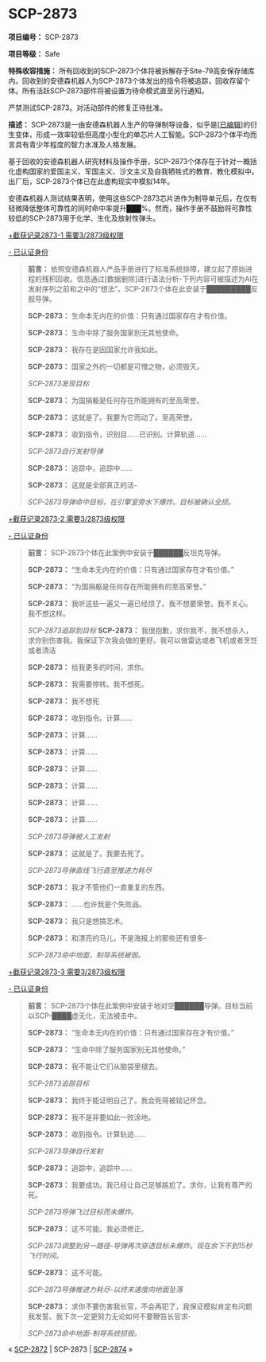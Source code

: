 # SCP-2873
                        


**项目编号：** SCP-2873

**项目等级：** Safe

**特殊收容措施：** 所有回收到的SCP-2873个体将被拆解存于Site-79高安保存储库内。回收到的安德森机器人为SCP-2873个体发出的指令将被追踪，回收存留个体。所有活跃SCP-2873部件将被设置为待命模式直至另行通知。

严禁测试SCP-2873。对活动部件的修复正待批准。

**描述：** SCP-2873是一由安德森机器人生产的导弹制导设备，似乎是[[已编辑](http://scp-wiki-cn.wikidot.com/scp-2897)]的衍生变体，形成一效率较低但高度小型化的单芯片人工智能。SCP-2873个体平均而言具有青少年程度的智力水准及人格发展。

基于回收的安德森机器人研究材料及操作手册，SCP-2873个体存在于针对一概括化虚构国家的爱国主义、军国主义、沙文主义及自我牺牲式的教育、教化模拟中。出厂后，SCP-2873个体已在此虚构现实中模拟14年。

安德森机器人测试结果表明，使用这些SCP-2873芯片进作为制导单元后，在仅有轻微降低整体可靠性的同时命中率提升███%。然而，操作手册不鼓励将可靠性较低的SCP-2873用于化学、生化及放射性弹头。


<a shape='rect' class='collapsible-block-link' href='javascript:;'>+&#25130;&#33719;&#35760;&#24405;2873-1&#160;&#38656;&#35201;3/2873&#32423;&#26435;&#38480;</a>

<a shape='rect' class='collapsible-block-link' href='javascript:;'>-&#160;&#24050;&#35748;&#35777;&#36523;&#20221;</a>


> **前言：** 依照安德森机器人产品手册进行了标准系统排障，建立起了原始进程的残积回收。信息通过[数据删除]进行语法分析-下列内容可被描述为AI在发射序列之前和之中的“想法”。SCP-2873个体在此安装于█████████反舰导弹。
> 
> **SCP-2873：** 生命本无内在的价值：只有通过国家存在才有价值。
> 
> **SCP-2873：** 生命中除了服务国家别无其他使命。
> 
> **SCP-2873：** 我存在是因国家允许我如此。
> 
> **SCP-2873：** 国家之外的一切都是可憎之物，必须毁灭。
> 
> *SCP-2873发现目标* 
> 
> **SCP-2873：** 为国捐躯是任何存在所能拥有的至高荣誉。
> 
> **SCP-2873：** 这就是了。我要为它而动了。至高荣誉。
> 
> **SCP-2873：** 收到指令，识别目……已识别。计算轨道……
> 
> *SCP-2873自行发射导弹* 
> 
> **SCP-2873：** 追踪中，追踪中……
> 
> **SCP-2873：** 这就是全部真正的活-
> 
> *SCP-2873导弹命中目标，在引擎室旁水下爆炸。目标被确认全损。* 
> 





<a shape='rect' class='collapsible-block-link' href='javascript:;'>+&#25130;&#33719;&#35760;&#24405;2873-2&#160;&#38656;&#35201;3/2873&#32423;&#26435;&#38480;</a>

<a shape='rect' class='collapsible-block-link' href='javascript:;'>-&#160;&#24050;&#35748;&#35777;&#36523;&#20221;</a>


> **前言：** SCP-2873个体在此案例中安装于██████反坦克导弹。
> 
> **SCP-2873：** “生命本无内在的价值：只有通过国家存在才有价值。”
> 
> **SCP-2873：** “为国捐躯是任何存在所能拥有的至高荣誉。”
> 
> **SCP-2873：** 我听这些一遍又一遍已经烦了。我不想要荣誉。我不关心。我不想这样。
> 
> *SCP-2873追踪到目标* 
**SCP-2873：** 我很抱歉，求你我不，我不想杀人，求你别伤害我。我保证下次我会做的更好。我可以做雷达或者飞机或者烹饪或者清洁
> 
> **SCP-2873：** 给我更多的时间，求你。
> 
> **SCP-2873：** 我需要停转。我不想死。
> 
> **SCP-2873：** 我不想死
> 
> **SCP-2873：** 收到指令。计算……
> 
> **SCP-2873：** 计算……
> 
> **SCP-2873：** 计算……
> 
> **SCP-2873：** 计算……
> 
> **SCP-2873：** 计算……
> 
> **SCP-2873：** 计算……
> 
> **SCP-2873：** 计算……
> 
> *SCP-2873导弹被人工发射* 
> 
> **SCP-2873：** 这就是了。我要去死了。
> 
> *SCP-2873导弹直线飞行直至推进力耗尽* 
> 
> **SCP-2873：** 我才不管他们一直重复的东西。
> 
> **SCP-2873：** ……也许我是个失败品。
> 
> **SCP-2873：** 我只是想搞艺术。
> 
> **SCP-2873：** 和漂亮的马儿，不是海报上的那些还有很多-
> 
> *SCP-2873命中地面，制导系统被毁。* 
> 





<a shape='rect' class='collapsible-block-link' href='javascript:;'>+&#25130;&#33719;&#35760;&#24405;2873-3&#160;&#38656;&#35201;3/2873&#32423;&#26435;&#38480;</a>

<a shape='rect' class='collapsible-block-link' href='javascript:;'>-&#160;&#24050;&#35748;&#35777;&#36523;&#20221;</a>


> **前言：** SCP-2873个体在此案例中安装于地对空██████导弹。目标当前以SCP-████虚无化，无法被击中。
> 
> **SCP-2873：** “生命本无内在的价值：只有通过国家存在才有价值。”
> 
> **SCP-2873：** “生命中除了服务国家别无其他使命。”
> 
> **SCP-2873：** 我不能让它们从脑袋里褪去。
> 
> *SCP-2873追踪目标* 
> 
> **SCP-2873：** 我终于能证明自己了。我会死得被铭记怀念。
> 
> **SCP-2873：** 我不是非要如此一败涂地。
> 
> **SCP-2873：** 收到指令。计算轨迹……
> 
> *SCP-2873导弹自行发射* 
> 
> **SCP-2873：** 追踪中，追踪中……
> 
> **SCP-2873：** 我要成功。我已经让自己足够尴尬了。求你，让我有尊严的死。
> 
> *SCP-2873导弹飞过目标而未爆炸。* 
> 
> **SCP-2873：** 这不可能。我必须修正。
> 
> *SCP-2873调整到另一路径-导弹再次穿透目标未爆炸。现在余下不到15秒飞行时间。* 
> 
> **SCP-2873：** 这不可能。
> 
> *SCP-2873导弹推进力耗尽-以终末速度向地面坠落* 
> 
> **SCP-2873：** 求你不要伤害我长官，不会再犯了，我保证模拟肯定有问题我发誓。我下次一定更努力无论如何不要鞭笞长官求-
> 
> *SCP-2873命中地面-制导系统损毁。* 
> 






« [SCP-2872](/scp-2872) | SCP-2873 | [SCP-2874](/scp-2874) »





                    